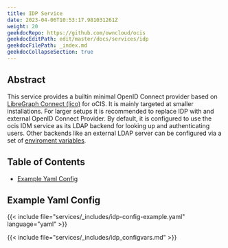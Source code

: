 ```yaml
---
title: IDP Service
date: 2023-04-06T10:53:17.981031261Z
weight: 20
geekdocRepo: https://github.com/owncloud/ocis
geekdocEditPath: edit/master/docs/services/idp
geekdocFilePath: _index.md
geekdocCollapseSection: true
---
```


## Abstract

This service provides a builtin minimal OpenID Connect provider based on
[LibreGraph Connect (lico)](https://github.com/libregraph/lico) for oCIS.
It is mainly targeted at smaller installations. For larger setups it is
recommended to replace IDP with and external OpenID Connect Provider.
By default, it is configured to use the ocis IDM service as its LDAP backend for
looking up and authenticating users. Other backends like an external LDAP
server can be configured via a set of
[enviroment variables](https://owncloud.dev/services/idp/configuration/#environment-variables).

## Table of Contents

* [Example Yaml Config](#example-yaml-config)

## Example Yaml Config

{{< include file="services/_includes/idp-config-example.yaml"  language="yaml" >}}

{{< include file="services/_includes/idp_configvars.md" >}}

